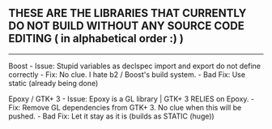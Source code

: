 ## THESE ARE THE LIBRARIES THAT CURRENTLY DO NOT BUILD WITHOUT ANY SOURCE CODE EDITING ( in alphabetical order :) )

-------------------------------------------------------------------------------------------------------------------

Boost - Issue: Stupid variables as declspec import and export do not define correctly - Fix: No clue. I hate b2 / Boost's build system. - Bad Fix: Use static (already being done)

Epoxy / GTK+ 3 - Issue: Epoxy is a GL library | GTK+ 3 RELIES on Epoxy. - Fix: Remove GL dependencies from GTK+ 3. No clue when this will be pushed. - Bad Fix: Let it stay as it is (builds as STATIC (huge))